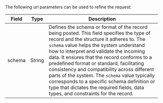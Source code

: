 The following url parameters can be used to refine the request:

| Field  | Type   | Description                                                                                             |
|--------|--------|---------------------------------------------------------------------------------------------------------|
| schema | String | Defines the schema or format of the record being posted. This field specifies the type of record and the structure it adheres to. The `schema` value helps the system understand how to interpret and validate the incoming data. It ensures that the record conforms to a predefined format or standard, facilitating consistency and compatibility across different parts of the system. The `schema` value typically corresponds to a specific schema definition or type that dictates the required fields, data types, and constraints for the record. |